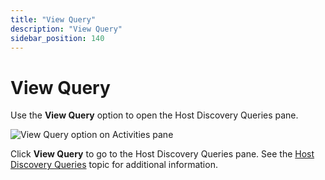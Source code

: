 ```yaml
---
title: "View Query"
description: "View Query"
sidebar_position: 140
---
```


# View Query

Use the **View Query** option to open the Host Discovery Queries pane.

![View Query option on Activities pane](/img/product_docs/accessanalyzer/12.0/admin/hostmanagement/actions/viewquery.webp)

Click **View Query** to go to the Host Discovery Queries pane. See the
[Host Discovery Queries](/docs/accessanalyzer/12.0/admin/hostdiscovery/queries.md) topic for additional information.

